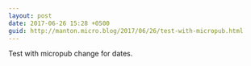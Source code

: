 ```yaml
---
layout: post
date: 2017-06-26 15:28 +0500
guid: http://manton.micro.blog/2017/06/26/test-with-micropub.html
---
```

Test with micropub change for dates.

